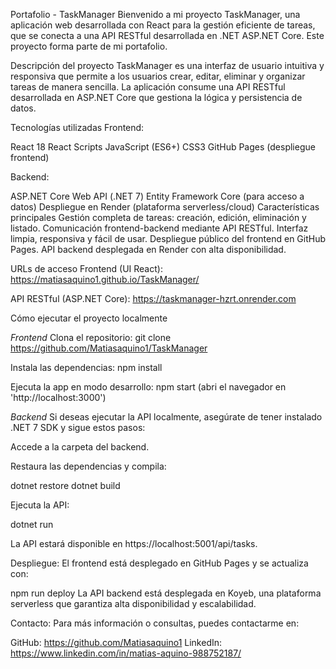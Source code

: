 Portafolio - TaskManager
Bienvenido a mi proyecto TaskManager, una aplicación web desarrollada con React para la gestión eficiente de tareas, que se conecta a una API RESTful desarrollada en .NET ASP.NET Core. 
Este proyecto forma parte de mi portafolio.

Descripción del proyecto
TaskManager es una interfaz de usuario intuitiva y responsiva que permite a los usuarios crear, editar, eliminar y organizar tareas de manera sencilla. 
La aplicación consume una API RESTful desarrollada en ASP.NET Core que gestiona la lógica y persistencia de datos.

Tecnologías utilizadas
Frontend:

React 18
React Scripts
JavaScript (ES6+)
CSS3
GitHub Pages (despliegue frontend)

Backend:

ASP.NET Core Web API (.NET 7)
Entity Framework Core (para acceso a datos)
Despliegue en Render (plataforma serverless/cloud)
Características principales
Gestión completa de tareas: creación, edición, eliminación y listado.
Comunicación frontend-backend mediante API RESTful.
Interfaz limpia, responsiva y fácil de usar.
Despliegue público del frontend en GitHub Pages.
API backend desplegada en Render con alta disponibilidad.

URLs de acceso
Frontend (UI React):
https://matiasaquino1.github.io/TaskManager/

API RESTful (ASP.NET Core):
https://taskmanager-hzrt.onrender.com

Cómo ejecutar el proyecto localmente

*Frontend*
Clona el repositorio:
git clone https://github.com/Matiasaquino1/TaskManager

Instala las dependencias:
npm install

Ejecuta la app en modo desarrollo:
npm start
(abri el navegador en 'http://localhost:3000')

*Backend*
Si deseas ejecutar la API localmente, asegúrate de tener instalado .NET 7 SDK y sigue estos pasos:

Accede a la carpeta del backend.

Restaura las dependencias y compila:

dotnet restore
dotnet build

Ejecuta la API:

dotnet run

La API estará disponible en https://localhost:5001/api/tasks.

Despliegue:
El frontend está desplegado en GitHub Pages y se actualiza con:

npm run deploy
La API backend está desplegada en Koyeb, una plataforma serverless que garantiza alta disponibilidad y escalabilidad.


Contacto:
Para más información o consultas, puedes contactarme en:

GitHub: https://github.com/Matiasaquino1
LinkedIn: https://www.linkedin.com/in/matias-aquino-988752187/
